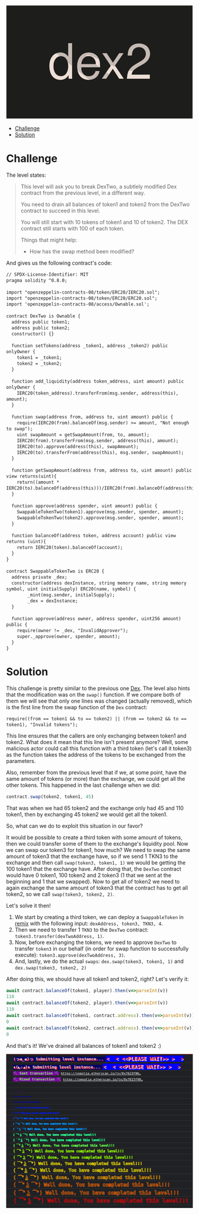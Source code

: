 ![DexTwo](/assets/img/BigLevel23.svg)

- [Challenge](#challenge)
- [Solution](#solution)
   
# Challenge

The level states:

> This level will ask you to break DexTwo, a subtlely modified Dex contract from the previous level, in a different way.
> 
> You need to drain all balances of token1 and token2 from the DexTwo contract to succeed in this level.
> 
> You will still start with 10 tokens of token1 and 10 of token2. The DEX contract still starts with 100 of each token.
> 
> Things that might help:
> 
> - How has the swap method been modified?

And gives us the following contract's code:

```solidity
// SPDX-License-Identifier: MIT
pragma solidity ^0.8.0;

import "openzeppelin-contracts-08/token/ERC20/IERC20.sol";
import "openzeppelin-contracts-08/token/ERC20/ERC20.sol";
import 'openzeppelin-contracts-08/access/Ownable.sol';

contract DexTwo is Ownable {
  address public token1;
  address public token2;
  constructor() {}

  function setTokens(address _token1, address _token2) public onlyOwner {
    token1 = _token1;
    token2 = _token2;
  }

  function add_liquidity(address token_address, uint amount) public onlyOwner {
    IERC20(token_address).transferFrom(msg.sender, address(this), amount);
  }
  
  function swap(address from, address to, uint amount) public {
    require(IERC20(from).balanceOf(msg.sender) >= amount, "Not enough to swap");
    uint swapAmount = getSwapAmount(from, to, amount);
    IERC20(from).transferFrom(msg.sender, address(this), amount);
    IERC20(to).approve(address(this), swapAmount);
    IERC20(to).transferFrom(address(this), msg.sender, swapAmount);
  } 

  function getSwapAmount(address from, address to, uint amount) public view returns(uint){
    return((amount * IERC20(to).balanceOf(address(this)))/IERC20(from).balanceOf(address(this)));
  }

  function approve(address spender, uint amount) public {
    SwappableTokenTwo(token1).approve(msg.sender, spender, amount);
    SwappableTokenTwo(token2).approve(msg.sender, spender, amount);
  }

  function balanceOf(address token, address account) public view returns (uint){
    return IERC20(token).balanceOf(account);
  }
}

contract SwappableTokenTwo is ERC20 {
  address private _dex;
  constructor(address dexInstance, string memory name, string memory symbol, uint initialSupply) ERC20(name, symbol) {
        _mint(msg.sender, initialSupply);
        _dex = dexInstance;
  }

  function approve(address owner, address spender, uint256 amount) public {
    require(owner != _dex, "InvalidApprover");
    super._approve(owner, spender, amount);
  }
}
```

# Solution

This challenge is pretty similar to the previous one [Dex](/2023-09-12-ethernaut-22-dex-writeup/). The level also hints that the modification was on the `swap()` function. If we compare both of them we will see that only one lines was changed (actually removed), which is the first line from the swap function of the `Dex` contract:

```solidity
require((from == token1 && to == token2) || (from == token2 && to == token1), "Invalid tokens");
```

This line ensures that the callers are only exchanging between token1 and token2. What does it mean that this line isn't present anymore? Well, some malicious actor could call this function with a third token (let's call it token3) as the function takes the address of the tokens to be exchanged from the parameters.

Also, remember from the previous level that if we, at some point, have the same amount of tokens (or more) than the exchange, we could get all the other tokens. This happened in the last challenge when we did:

```javascript
contract.swap(token2, token1, 45)
```

That was when we had 65 token2 and the exchange only had 45 and 110 token1, then by exchanging 45 token2 we would get all the token1.

So, what can we do to exploit this situation in our favor?

It would be possible to create a third token with some amount of tokens, then we could transfer some of them to the exchange's liquidity pool. Now we can swap our token3 for token1, how much? We need to swap the same amount of token3 that the exchange have, so if we send 1 TKN3 to the exchange and then call `swap(token3, token1, 1)` we would be getting the 100 token1 that the exchange have. After doing that, the `DexTwo` contract would have 0 token1, 100 token2 and 2 token3 (1 that we sent at the beginning and 1 that we swapped). Now to get all of token2 we need to again exchange the same amount of token3 that the contract has to get all token2, so we call `swap(token3, token2, 2)`.

Let's solve it then!

1. We start by creating a third token, we can deploy a `SwappableToken` in [remix](https://remix.ethereum.org/) with the following input: `dexAddress, token3, TKN3, 4`.
2. Then we need to transfer 1 `TKN3` to the `DexTwo` contract: `token3.transfer(dexTwoAddress, 1)`.
3. Now, before exchanging the tokens, we need to approve `DexTwo` to transfer `token3` in our behalf (in order for swap function to successfully execute): `token3.approve(dexTwoAddress, 3)`.
4. And, lastly, we do the actual `swaps`: `dex.swap(token3, token1, 1)` and `dex.swap(token3, token2, 2)`

After doing this, we should have all token1 and token2, right? Let's verify it:


```javascript
await contract.balanceOf(token1, player).then(v=>parseInt(v))
110
await contract.balanceOf(token2, player).then(v=>parseInt(v))
110
await contract.balanceOf(token1, contract.address).then(v=>parseInt(v))
0
await contract.balanceOf(token2, contract.address).then(v=>parseInt(v))
0
```

And that's it! We've drained all balances of token1 and token2 :)

![Well done](/assets/img/ethernaut_solved.png)